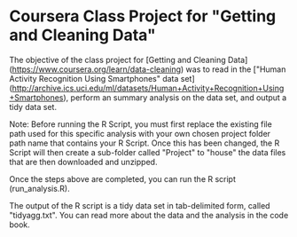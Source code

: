 # Coursera Class Project for "Getting and Cleaning Data"

The objective of the class project for [Getting and Cleaning Data] (https://www.coursera.org/learn/data-cleaning) was to read in the ["Human Activity Recognition Using Smartphones" data set] (http://archive.ics.uci.edu/ml/datasets/Human+Activity+Recognition+Using+Smartphones), perform an summary analysis on the data set, and output a tidy data set.

Note: Before running the R Script, you must first replace the existing file path used for this specific analysis with your own chosen project folder path name that contains your R Script.  Once this has been changed, the R Script will then create a sub-folder called "Project" to "house" the data files that are then downloaded and unzipped.

Once the steps above are completed, you can run the R script (run_analysis.R).

The output of the R script is a tidy data set in tab-delimited form, called "tidyagg.txt".
You can read more about the data and the analysis in the code book.

